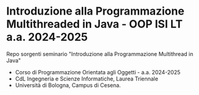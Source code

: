 # Introduzione alla Programmazione Multithreaded in Java - OOP ISI LT a.a. 2024-2025

Repo sorgenti seminario "Introduzione alla Programmazione Multithread in Java" 

* Corso di Programmazione Orientata agli Oggetti - a.a. 2024-2025
* CdL Ingegneria e Scienze Informatiche, Laurea Triennale
* Università di Bologna, Campus di Cesena.

